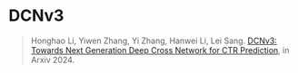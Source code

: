 # DCNv3

> Honghao Li, Yiwen Zhang, Yi Zhang, Hanwei Li, Lei Sang. [DCNv3: Towards Next Generation Deep Cross Network for CTR Prediction](https://arxiv.org/abs/2407.13349), in Arxiv 2024.
